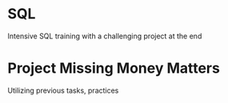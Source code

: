 # SQL
Intensive SQL training with a challenging project at the end

# Project Missing Money Matters
Utilizing previous tasks, practices
